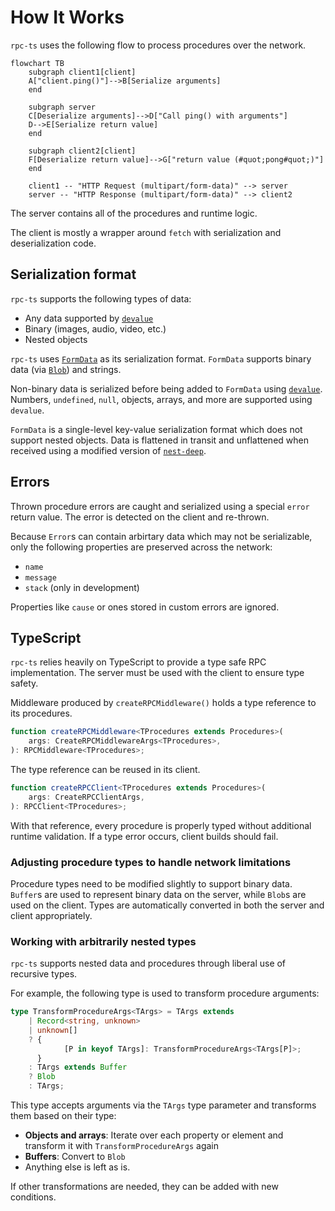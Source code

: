 # How It Works

`rpc-ts` uses the following flow to process procedures over the network.

```mermaid
flowchart TB
    subgraph client1[client]
    A["client.ping()"]-->B[Serialize arguments]
    end

    subgraph server
    C[Deserialize arguments]-->D["Call ping() with arguments"]
    D-->E[Serialize return value]
    end

    subgraph client2[client]
    F[Deserialize return value]-->G["return value (#quot;pong#quot;)"]
    end

    client1 -- "HTTP Request (multipart/form-data)" --> server
    server -- "HTTP Response (multipart/form-data)" --> client2
```

The server contains all of the procedures and runtime logic.

The client is mostly a wrapper around `fetch` with serialization and deserialization code.

## Serialization format

`rpc-ts` supports the following types of data:

- Any data supported by [`devalue`][devalue]
- Binary (images, audio, video, etc.)
- Nested objects

`rpc-ts` uses [`FormData`][mdn-formdata] as its serialization format. `FormData` supports binary data (via [`Blob`][mdn-blob]) and strings.

Non-binary data is serialized before being added to `FormData` using [`devalue`][devalue]. Numbers, `undefined`, `null`, objects, arrays, and more are supported using `devalue`.

`FormData` is a single-level key-value serialization format which does not support nested objects. Data is flattened in transit and unflattened when received using a modified version of [`nest-deep`][nest-deep].

## Errors

Thrown procedure errors are caught and serialized using a special `error` return value. The error is detected on the client and re-thrown.

Because `Error`s can contain arbirtary data which may not be serializable, only the following properties are preserved across the network:

- `name`
- `message`
- `stack` (only in development)

Properties like `cause` or ones stored in custom errors are ignored.

## TypeScript

`rpc-ts` relies heavily on TypeScript to provide a type safe RPC implementation. The server must be used with the client to ensure type safety.

Middleware produced by `createRPCMiddleware()` holds a type reference to its procedures.

```typescript
function createRPCMiddleware<TProcedures extends Procedures>(
	args: CreateRPCMiddlewareArgs<TProcedures>,
): RPCMiddleware<TProcedures>;
```

The type reference can be reused in its client.

```typescript
function createRPCClient<TProcedures extends Procedures>(
	args: CreateRPCClientArgs,
): RPCClient<TProcedures>;
```

With that reference, every procedure is properly typed without additional runtime validation. If a type error occurs, client builds should fail.

### Adjusting procedure types to handle network limitations

Procedure types need to be modified slightly to support binary data. `Buffer`s are used to represent binary data on the server, while `Blob`s are used on the client. Types are automatically converted in both the server and client appropriately.

### Working with arbitrarily nested types

`rpc-ts` supports nested data and procedures through liberal use of recursive types.

For example, the following type is used to transform procedure arguments:

```typescript
type TransformProcedureArgs<TArgs> = TArgs extends
	| Record<string, unknown>
	| unknown[]
	? {
			[P in keyof TArgs]: TransformProcedureArgs<TArgs[P]>;
	  }
	: TArgs extends Buffer
	? Blob
	: TArgs;
```

This type accepts arguments via the `TArgs` type parameter and transforms them based on their type:

- **Objects and arrays**: Iterate over each property or element and transform it with `TransformProcedureArgs` again
- **Buffers**: Convert to `Blob`
- Anything else is left as is.

If other transformations are needed, they can be added with new conditions.

[mdn-formdata]: http://developer.mozilla.org/en-US/docs/Web/API/FormData
[mdn-blob]: http://developer.mozilla.org/en-US/docs/Web/API/Blob
[devalue]: https://github.com/Rich-Harris/devalue
[nest-deep]: https://github.com/borm/nest-deep
